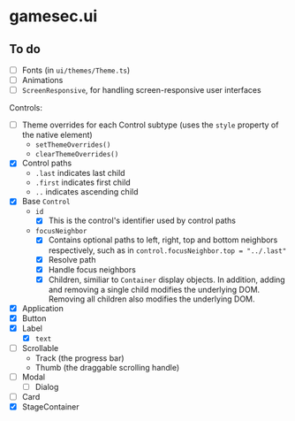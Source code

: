 # gamesec.ui

## To do

- [ ] Fonts (in `ui/themes/Theme.ts`)
- [ ] Animations
- [ ] `ScreenResponsive`, for handling screen-responsive user interfaces

Controls:

- [ ] Theme overrides for each Control subtype (uses the `style` property of the native element)
  - `setThemeOverrides()`
  - `clearThemeOverrides()`
- [x] Control paths
  - `.last` indicates last child
  - `.first` indicates first child
  - `..` indicates ascending child
- [x] Base `Control`
  - `id`
    - [x] This is the control's identifier used by control paths
  - `focusNeighbor`
    - [x] Contains optional paths to left, right, top and bottom neighbors respectively, such as in `control.focusNeighbor.top = "../.last"`
    - [x] Resolve path
    - [x] Handle focus neighbors
    - [x] Children, similiar to `Container` display objects. In addition, adding and removing a single child modifies the underlying DOM. Removing all children also modifies the underlying DOM.
- [x] Application
- [x] Button
- [x] Label
  - [x] `text`
- [ ] Scrollable
  - Track (the progress bar)
  - Thumb (the draggable scrolling handle)
- [ ] Modal
  - [ ] Dialog
- [ ] Card
- [x] StageContainer